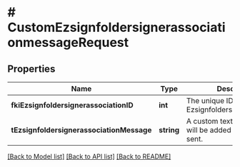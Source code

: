 # # CustomEzsignfoldersignerassociationmessageRequest

## Properties

Name | Type | Description | Notes
------------ | ------------- | ------------- | -------------
**fkiEzsignfoldersignerassociationID** | **int** | The unique ID of the Ezsignfoldersignerassociation |
**tEzsignfoldersignerassociationMessage** | **string** | A custom text message that will be added to the email sent. | [optional]

[[Back to Model list]](../../README.md#models) [[Back to API list]](../../README.md#endpoints) [[Back to README]](../../README.md)
